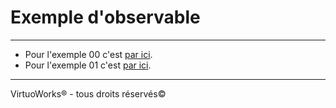 # Exemple d'observable

---

* Pour l'exemple 00 c'est [par ici](/00%20-%20Exemples/exemple-00/README.md).
* Pour l'exemple 01 c'est [par ici](/00%20-%20Exemples/exemple-01/README.md).

---

VirtuoWorks® - tous droits réservés©